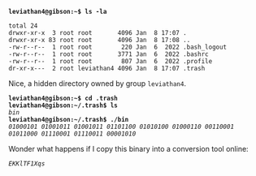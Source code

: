 **`leviathan4@gibson:~$ ls -la`**  
```
total 24
drwxr-xr-x  3 root root       4096 Jan  8 17:07 .
drwxr-xr-x 83 root root       4096 Jan  8 17:08 ..
-rw-r--r--  1 root root        220 Jan  6  2022 .bash_logout
-rw-r--r--  1 root root       3771 Jan  6  2022 .bashrc
-rw-r--r--  1 root root        807 Jan  6  2022 .profile
dr-xr-x---  2 root leviathan4 4096 Jan  8 17:07 .trash
```

Nice, a hidden directory owned by group `leviathan4`. 

**`leviathan4@gibson:~$ cd .trash`**  
**`leviathan4@gibson:~/.trash$ ls`**  
*`bin`*  
**`leviathan4@gibson:~/.trash$ ./bin`**  
*`01000101 01001011 01001011 01101100 01010100 01000110 00110001 01011000 01110001 01110011 00001010`*  

Wonder what happens if I copy this binary into a conversion tool online:

*`EKKlTF1Xqs`*  
